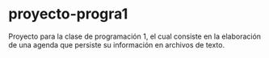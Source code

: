 # proyecto-progra1
Proyecto para la clase de programación 1, el cual consiste en la elaboración de una agenda que persiste su información en archivos de texto.
